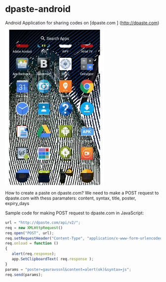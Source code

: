 # dpaste-android
Android Application for sharing codes on [dpaste.com ] (http://dpaste.com)

![ScreenShot]( https://github.com/gauravssnl/dpaste-android/blob/master/20180329_124139.gif )

How to create a paste on dpaste.com?
We need to make a POST request to dpaste.com with thess paramaters:
content, syntax, title, poster, expiry_days

Sample code for making POST request to dpaste.com in JavaScript:
 ```javascript
url = "http://dpaste.com/api/v2/";
req = new XMLHttpRequest()
req.open("POST", url);
req.setRequestHeader("Content-Type", "application/x-www-form-urlencoded");
req.onload = function ()
{
	alert(req.response);
	app.SetClipboardText( req.response );
}
 params = "poster=gauravssnl&content=alert(ok)&syntax=js";
req.send(params);

```
